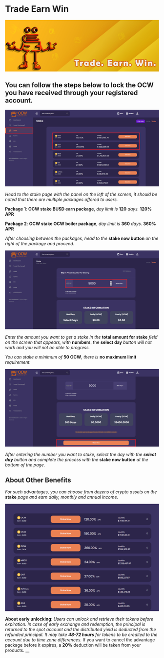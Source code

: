 # Trade Earn Win

![You can take advantage of the benefits by following the steps below.](<../.gitbook/assets/1500x500  - trade-earn-win.jpg>)

## You can follow the steps below to lock the OCW you have received through your registered account.

![](<../.gitbook/assets/1 (4).png>)

_Head to the stake page with the panel on the left of the screen, it should be noted that there are multiple packages offered to users._



**Package 1**: **OCW stake BUSD earn package**, _day limit is_ **120** _days._ **120% APR**&#x20;

**Package 2**: **OCW stake OCW boiler package**, _day limit is_ **360** _days._ **360% APR**



_After choosing between the packages, head to the_ **stake now button** _on_ _the right of the package and proceed._

![](../.gitbook/assets/2.png)

_Enter the amount you want to get a stake in the_ **total amount for stake** _field on the screen that appears, with_ **numbers**, the **select day** _button will not work and you will not be able to progress._

_You can stake a minimum of_ **50 OCW**, _there is_ **no maximum limit** _requirement._

![](../.gitbook/assets/3.png)

_After entering the number you want to stake, select the day with the **select day** button and complete the process with the_ **stake now button** _at the bottom of the page._

## About Other Benefits



_For such advantages, you can choose from dozens of crypto assets on the_ **stake** _page and earn daily, monthly and annual income._

![These photos are representative as of the day they were taken, there may be changes in reward rates and crypto assets.](<../.gitbook/assets/1 (1) (1) (1).png>)

**About early unlocking**: _Users can unlock and retrieve their tokens before expiration. In case of early exchange and redemption, the principal is returned to the spot account and the distributed yield is deducted from the refunded principal. It may take **48-72 hours** for tokens to be credited to the account due to time zone differences._ If you want to cancel the advantage package before it expires, a **20%** deduction will be taken from your products. __&#x20;
